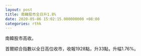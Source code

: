 ```yaml
---
layout: post
title: 南韓股市全日升1.8%
date: 2020-05-06 15:02:15.000000000 +08:00
categories: rthk
---
```


南韓股市高收。

首爾綜合指數以全日高位收市，收報1928點，升33點，升幅1.76%。
